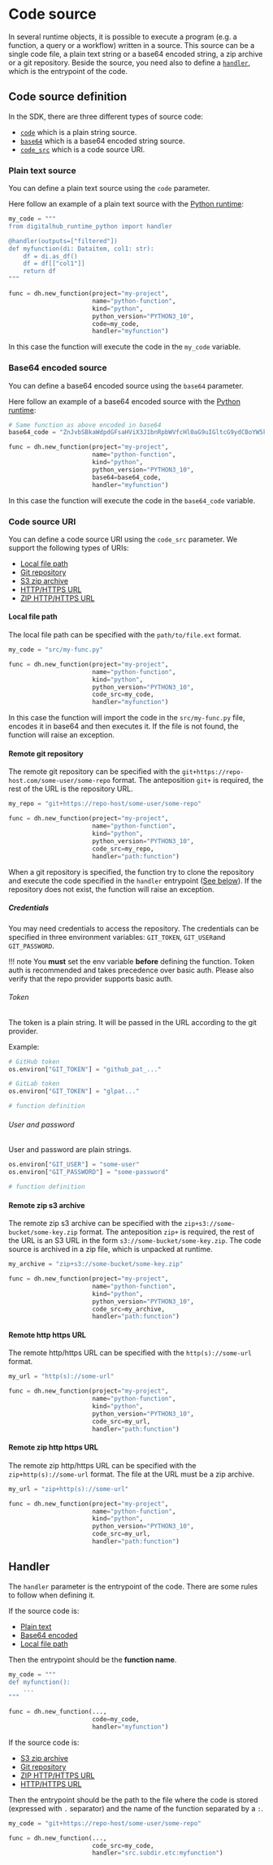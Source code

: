 # Code source

In several runtime objects, it is possible to execute a program (e.g. a function, a query or a workflow) written in a source. This source can be a single code file, a plain text string or a base64 encoded string, a zip archive or a git repository.
Beside the source, you need also to define a [`handler`](#handler), which is the entrypoint of the code.

## Code source definition

In the SDK, there are three different types of source code:

- [`code`](#plain-text-source) which is a plain string source.
- [`base64`](#base64-encoded-source) which is a base64 encoded string source.
- [`code_src`](#code-source-uri) which is a code source URI.

### Plain text source

You can define a plain text source using the `code` parameter.

Here follow an example of a plain text source with the [Python runtime](../runtimes/python/1-overview.md):

```python
my_code = """
from digitalhub_runtime_python import handler

@handler(outputs=["filtered"])
def myfunction(di: Dataitem, col1: str):
    df = di.as_df()
    df = df[["col1"]]
    return df
"""

func = dh.new_function(project="my-project",
                       name="python-function",
                       kind="python",
                       python_version="PYTHON3_10",
                       code=my_code,
                       handler="myfunction")
```

In this case the function will execute the code in the `my_code` variable.

### Base64 encoded source

You can define a base64 encoded source using the `base64` parameter.

Here follow an example of a base64 encoded source with the [Python runtime](../runtimes/python/1-overview.md):

```python
# Same function as above encoded in base64
base64_code = "ZnJvbSBkaWdpdGFsaHViX3J1bnRpbWVfcHl0aG9uIGltcG9ydCBoYW5kbGVyCgpAaGFuZGxlcihvdXRwdXRzPVsiZmlsdGVyZWQiXSkKZGVmIG15ZnVuY3Rpb24oZGk6IERhdGFpdGVtLCBjb2wxOiBzdHIpOgogICAgZGYgPSBkaS5hc19kZigpCiAgICBkZiA9IGRmW1siY29sMSJdXQogICAgcmV0dXJuIGRm"

func = dh.new_function(project="my-project",
                       name="python-function",
                       kind="python",
                       python_version="PYTHON3_10",
                       base64=base64_code,
                       handler="myfunction")
```

In this case the function will execute the code in the `base64_code` variable.

### Code source URI

You can define a code source URI using the `code_src` parameter.
We support the following types of URIs:

- [Local file path](#local-file-path)
- [Git repository](#remote-git-repository)
- [S3 zip archive](#remote-zip-s3-archive)
- [HTTP/HTTPS URL](#remote-http-https-url)
- [ZIP HTTP/HTTPS URL](#remote-zip-http-https-url)

#### Local file path

The local file path can be specified with the `path/to/file.ext` format.

```python
my_code = "src/my-func.py"

func = dh.new_function(project="my-project",
                       name="python-function",
                       kind="python",
                       python_version="PYTHON3_10",
                       code_src=my_code,
                       handler="myfunction")
```

In this case the function will import the code in the `src/my-func.py` file, encodes it in base64 and then executes it. If the file is not found, the function will raise an exception.

#### Remote git repository

The remote git repository can be specified with the `git+https://repo-host.com/some-user/some-repo` format.
The anteposition `git+` is required, the rest of the URL is the repository URL.

```python
my_repo = "git+https://repo-host/some-user/some-repo"

func = dh.new_function(project="my-project",
                       name="python-function",
                       kind="python",
                       python_version="PYTHON3_10",
                       code_src=my_repo,
                       handler="path:function")
```

When a git repository is specified, the function try to clone the repository and execute the code specified in the `handler` entrypoint ([See below](#handler)). If the repository does not exist, the function will raise an exception.

##### Credentials

You may need credentials to access the repository. The credentials can be specified in three environment variables: `GIT_TOKEN`, `GIT_USER`and `GIT_PASSWORD`.

!!! note
    You **must** set the env variable **before** defining the function. Token auth is recommended and takes precedence over basic auth. Please also verify that the repo provider supports basic auth.

###### Token

The token is a plain string. It will be passed in the URL according to the git provider.

Example:

```python
# GitHub token
os.environ["GIT_TOKEN"] = "github_pat_..."

# GitLab token
os.environ["GIT_TOKEN"] = "glpat..."

# function definition
```

###### User and password

User and password are plain strings.

```python
os.environ["GIT_USER"] = "some-user"
os.environ["GIT_PASSWORD"] = "some-password"

# function definition
```

#### Remote zip s3 archive

The remote zip s3 archive can be specified with the `zip+s3://some-bucket/some-key.zip` format. The anteposition `zip+` is required, the rest of the URL is an S3 URL in the form `s3://some-bucket/some-key.zip`.
The code source is archived in a zip file, which is unpacked at runtime.

```python
my_archive = "zip+s3://some-bucket/some-key.zip"

func = dh.new_function(project="my-project",
                       name="python-function",
                       kind="python",
                       python_version="PYTHON3_10",
                       code_src=my_archive,
                       handler="path:function")
```

#### Remote http https URL

The remote http/https URL can be specified with the `http(s)://some-url` format.

```python
my_url = "http(s)://some-url"

func = dh.new_function(project="my-project",
                       name="python-function",
                       kind="python",
                       python_version="PYTHON3_10",
                       code_src=my_url,
                       handler="path:function")
```

#### Remote zip http https URL

The remote zip http/https URL can be specified with the `zip+http(s)://some-url` format. The file at the URL must be a zip archive.

```python
my_url = "zip+http(s)://some-url"

func = dh.new_function(project="my-project",
                       name="python-function",
                       kind="python",
                       python_version="PYTHON3_10",
                       code_src=my_url,
                       handler="path:function")
```

## Handler

The `handler` parameter is the entrypoint of the code. There are some rules to follow when defining it.

If the source code is:

- [Plain text](#plain-text-source)
- [Base64 encoded](#base64-encoded-source)
- [Local file path](#local-file-path)

Then the entrypoint should be the **function name**.

```python
my_code = """
def myfunction():
    ...
"""

func = dh.new_function(...,
                       code=my_code,
                       handler="myfunction")
```

If the source code is:

- [S3 zip archive](#remote-zip-s3-archive)
- [Git repository](#remote-git-repository)
- [ZIP HTTP/HTTPS URL](#remote-zip-http-https-url)
- [HTTP/HTTPS URL](#remote-http-https-url)

Then the entrypoint should be the path to the file where the code is stored (expressed with `.` separator) and the name of the function separated by a `:`.

```python
my_code = "git+https://repo-host/some-user/some-repo"

func = dh.new_function(...,
                       code_src=my_code,
                       handler="src.subdir.etc:myfunction")
```
